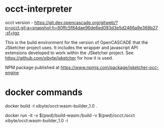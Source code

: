 # occt-interpreter

occt version - https://git.dev.opencascade.org/gitweb/?p=occt.git;a=snapshot;h=80ffc5f84dae96de6ed093d3e5d2466a9e368b27;sf=tgz

This is the build environment for the version of OpenCASCADE that the JSketcher project uses. 
It includes the wrapper and javascript API extensions developed to work within the JSketcher project.
See https://github.com/xibyte/jsketcher for how it is used.  

NPM package published at https://www.npmjs.com/package/jsketcher-occ-engine

# docker commands

docker build -t xibyte/occt:wasm-builder_1.0 .

docker run -it -v $(pwd)/build-wasm:/build -v $(pwd)/occt:/occt xibyte/occt:wasm-builder_1.0 -i
